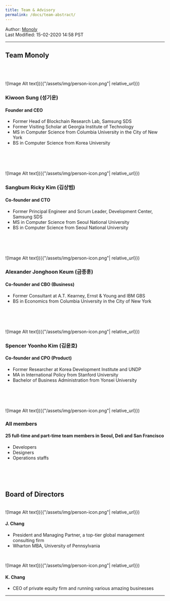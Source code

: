 ```yaml
---
title: Team & Advisory
permalink: /docs/team-abstract/
---
```

Author: <a href="mailto:contact@monoly.com">Monoly</a>
<br>
Last Modified: 15-02-2020 14:58 PST
<br>

----

## Team Monoly
<br>
<br>
<br>
![Image Alt text]({{"/assets/img/person-icon.png"| relative_url}})

### Kiwoon Sung (성기운)
#### Founder and CEO
- Former Head of Blockchain Research Lab, Samsung SDS
- Former Visiting Scholar at Georgia Institute of Technology
- MS in Computer Science from Columbia University in the City of New York
- BS in Computer Science from Korea University
<br>
<br>
<br>


![Image Alt text]({{"/assets/img/person-icon.png"| relative_url}})

### Sangbum Ricky Kim (김상범)
#### Co-founder and CTO
- Former Principal Engineer and Scrum Leader, Development Center, Samsung SDS
- MS in Computer Science from Seoul National University
- BS in Computer Science from Seoul National University
<br>
<br>
<br>


![Image Alt text]({{"/assets/img/person-icon.png"| relative_url}})
### Alexander Jonghoon Keum (금종훈)
#### Co-founder and CBO (Business)
- Former Consultant at A.T. Kearney, Ernst & Young and IBM GBS
- BS in Economics from Columbia University in the City of New York
<br>
<br>
<br>


![Image Alt text]({{"/assets/img/person-icon.png"| relative_url}})
### Spencer Yoonho Kim (김윤호)
#### Co-founder and CPO (Product)
- Former Researcher at Korea Development Institute and UNDP
- MA in International Policy from Stanford University
- Bachelor of Business Administration from Yonsei University
<br>
<br>
<br>


![Image Alt text]({{"/assets/img/person-icon.png"| relative_url}})
### All members
#### 25 full-time and part-time team members in Seoul, Deli and San Francisco
- Developers
- Designers
- Operations staffs
<br>
<br>
<br>


## Board of Directors
<br>
![Image Alt text]({{"/assets/img/person-icon.png"| relative_url}})
<br>

#### J. Chang
- President and Managing Partner, a top-tier global management consulting firm
- Wharton MBA, University of Pennsylvania
<br>

![Image Alt text]({{"/assets/img/person-icon.png"| relative_url}})

#### K. Chang
- CEO of private equity firm and running various amazing businesses

____





